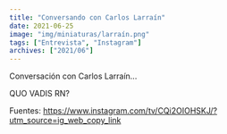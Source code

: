 ```yaml
---
title: "Conversando con Carlos Larraín"
date: 2021-06-25
image: "img/miniaturas/larraín.png"
tags: ["Entrevista", "Instagram"]
archives: ["2021/06"]
---
```


Conversación con Carlos Larraín...

QUO VADIS RN?

Fuentes: https://www.instagram.com/tv/CQi2OIOHSKJ/?utm_source=ig_web_copy_link